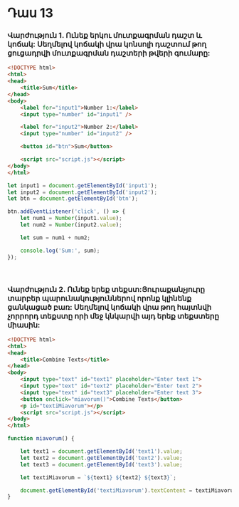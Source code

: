 # Դաս 13

### Վարժություն 1. Ունեք երկու մուտքագրման դաշտ և կոճակ: Սեղմելով կոճակի վրա կոնսոլի դաշտում թող ցուցադրվի մուտքագրման դաշտերի թվերի գումարը:
```html
<!DOCTYPE html>
<html>
<head>
    <title>Sum</title>
</head>
<body>
    <label for="input1">Number 1:</label>
    <input type="number" id="input1" />

    <label for="input2">Number 2:</label>
    <input type="number" id="input2" />

    <button id="btn">Sum</button>

    <script src="script.js"></script>
</body>
</html>

```

```js
let input1 = document.getElementById('input1');
let input2 = document.getElementById('input2');
let btn = document.getElementById('btn');

btn.addEventListener('click', () => {
    let num1 = Number(input1.value);
    let num2 = Number(input2.value);

    let sum = num1 + num2;

    console.log('Sum:', sum);
});

```

<br>

### Վարժություն 2. Ունեք երեք տեքստ:Յուրաքանչյուրը տարբեր պարունակություններով որոնք կլինենք ցանկացած բառ: Սեղմելով կոճակի վրա թող հայտնվի չորրորդ տեքստը որի մեջ կնկարվի այդ երեք տեքստերը միասին:
```html
<!DOCTYPE html>
<html>
<head>
    <title>Combine Texts</title>
</head>
<body>
    <input type="text" id="text1" placeholder="Enter text 1">
    <input type="text" id="text2" placeholder="Enter text 2">
    <input type="text" id="text3" placeholder="Enter text 3">
    <button onclick="miavorum()">Combine Texts</button>
    <p id="textiMiavorum"></p>
    <script src="script.js"></script>
</body>
</html>
```

```js
function miavorum() {

    let text1 = document.getElementById('text1').value;
    let text2 = document.getElementById('text2').value;
    let text3 = document.getElementById('text3').value;

    let textiMiavorum = `${text1} ${text2} ${text3}`;

    document.getElementById('textiMiavorum').textContent = textiMiavorum;
}
```